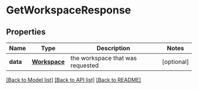 # GetWorkspaceResponse

## Properties
Name | Type | Description | Notes
------------ | ------------- | ------------- | -------------
**data** | [**Workspace**](Workspace.md) | the workspace that was requested | [optional] 

[[Back to Model list]](../README.md#documentation-for-models) [[Back to API list]](../README.md#documentation-for-api-endpoints) [[Back to README]](../README.md)


